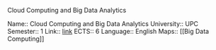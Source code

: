 Cloud Computing and Big Data Analytics

Name:: Cloud Computing and Big Data Analytics
University:: UPC
Semester:: 1
Link:: [link](https://www.fib.upc.edu/en/studies/masters/master-innovation-and-research-informatics/curriculum/syllabus/CCBDA-MIRI)
ECTS:: 6
Language:: English
Maps:: [[Big Data Computing]]